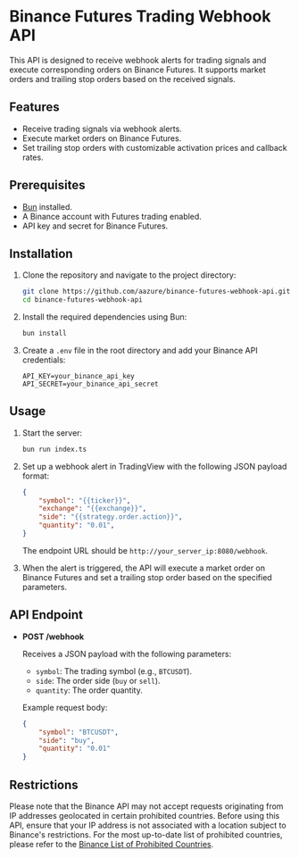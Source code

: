 # Binance Futures Trading Webhook API

This API is designed to receive webhook alerts for trading signals and execute corresponding orders on Binance Futures. It supports market orders and trailing stop orders based on the received signals.

## Features

- Receive trading signals via webhook alerts.
- Execute market orders on Binance Futures.
- Set trailing stop orders with customizable activation prices and callback rates.

## Prerequisites

- [Bun](https://bun.sh) installed.
- A Binance account with Futures trading enabled.
- API key and secret for Binance Futures.

## Installation

1. Clone the repository and navigate to the project directory:

    ```bash
    git clone https://github.com/aazure/binance-futures-webhook-api.git
    cd binance-futures-webhook-api
    ```

2. Install the required dependencies using Bun:

    ```bash
    bun install
    ```

3. Create a `.env` file in the root directory and add your Binance API credentials:

    ```plaintext
    API_KEY=your_binance_api_key
    API_SECRET=your_binance_api_secret
    ```
## Usage

1. Start the server:

    ```bash
    bun run index.ts
    ```

2. Set up a webhook alert in TradingView with the following JSON payload format:

    ```json
    {
        "symbol": "{{ticker}}",
        "exchange": "{{exchange}}",
        "side": "{{strategy.order.action}}",
        "quantity": "0.01",
    }
    ```

    The endpoint URL should be `http://your_server_ip:8080/webhook`.

3. When the alert is triggered, the API will execute a market order on Binance Futures and set a trailing stop order based on the specified parameters.

## API Endpoint

- **POST /webhook**
  
  Receives a JSON payload with the following parameters:
  
  - `symbol`: The trading symbol (e.g., `BTCUSDT`).
  - `side`: The order side (`buy` or `sell`).
  - `quantity`: The order quantity.

  Example request body:

  ```json
  {
      "symbol": "BTCUSDT",
      "side": "buy",
      "quantity": "0.01"
  }

## Restrictions

Please note that the Binance API may not accept requests originating from IP addresses geolocated in certain prohibited countries. Before using this API, ensure that your IP address is not associated with a location subject to Binance's restrictions. For the most up-to-date list of prohibited countries, please refer to the [Binance List of Prohibited Countries](https://www.binance.com/en/legal/list-of-prohibited-countries).

